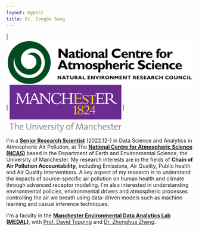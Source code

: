 ```yaml
---
layout: mypost
title: Dr. Congbo Song
---
```


| <img src='/static/img/NCAS.png' align='center' style='width: 530px'/>  | <img src='/static/img/Machester.png' align='center' style='width: 300px'/> |

I'm a <span style="color:blue">**[Senior Research Scientist](https://research.manchester.ac.uk/en/persons/congbo-song)**</span> (2022.12-) in Data Science and Analytics in Atmospheric Air Pollution, at The **[National Centre for Atmospheric Science (NCAS)](https://ncas.ac.uk)** based in the Department of Earth and Environmental Science, the University of Manchester. My research interests are in the fields of **Chain of Air Pollution Accountability**, including Emissions, Air Quality, Public health and Air Quality Interventions. A key aspect of my research is to understand the impacts of source-specific air pollution on human health and climate through advanced receptor modeling. I'm also interested in understanding environmental policies, environmental drivers and atmospheric processes controlling the air we breath using data-driven models such as machine learning and casual inference techniques.

I'm a faculty in the **[Manchester Environmental Data Analytics Lab (MEDAL)](https://m-edal.github.io)**, with [Prof. David Topping](https://research.manchester.ac.uk/en/persons/david.topping) and [Dr. Zhonghua Zheng](https://zhonghuazheng.com).
